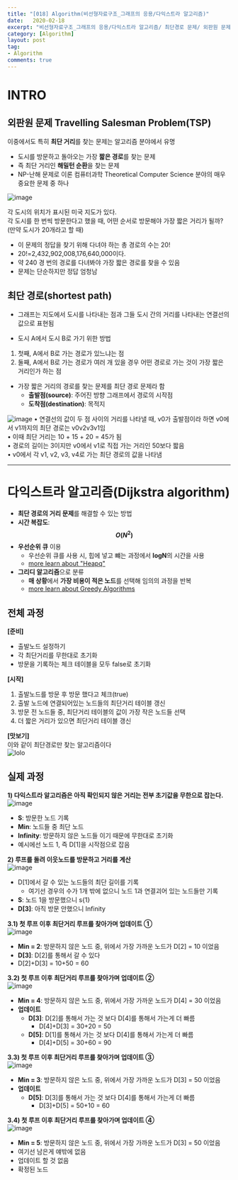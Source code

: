 ```yaml
---
title: "[018] Algorithm(비선형자료구조_그래프의 응용/다익스트라 알고리즘)"
date:   2020-02-18
excerpt: "비선형자료구조_그래프의 응용/다익스트라 알고리즘/ 최단경로 문제/ 외판원 문제 Travelling Salesman Problem(TSP) "
category: [Algorithm]
layout: post
tag:
- Algorithm
comments: true
---
```



# INTRO

## 외판원 문제 Travelling Salesman Problem(TSP)         
이중에서도 특히 **최단 거리**를 찾는 문제는 알고리즘 분야에서 유명       
* 도시를 방문하고 돌아오는 가장 **짧은 경로**를 찾는 문제      
* 즉 최단 거리인 **해밀턴 순환**을 찾는 문제          
* NP-난해 문제로 이론 컴퓨터과학 Theoretical Computer Science 분야의 매우 중요한 문제 중 하나    
    
![image](https://user-images.githubusercontent.com/76824611/122672899-d597d180-d208-11eb-8b67-b387fb06b4c1.png)
 
각 도시의 위치가 표시된 미국 지도가 있다.     
각 도시를 한 번씩 방문한다고 했을 때, 어떤 순서로 방문해야 가장 짧은 거리가 될까? (만약 도시가 20개라고 할 때)   
* 이 문제의 정답을 찾기 위해 다녀야 하는 총 경로의 수는 20!        
* 20!=2,432,902,008,176,640,000이다.        
* 약 240 경 번의 경로를 다녀봐야 가장 짧은 경로를 찾을 수 있음          
* 문제는 단순하지만 정답 엄청남       
    
## 최단 경로(shortest path)
* 그래프는 지도에서 도시를 나타내는 점과 그들 도시 간의 거리를 나타내는 연결선의 값으로 표현됨    
- 도시 A에서 도시 B로 가기 위한 방법     
1) 첫째, A에서 B로 가는 경로가 있느냐는 점     
2) 둘째, A에서 B로 가는 경로가 여러 개 있을 경우 어떤 경로로 가는 것이 가장 짧은 거리인가 하는 점     
- 가장 짧은 거리의 경로를 찾는 문제를 최단 경로 문제라 함     
  * **출발점(source)**: 주어진 방향 그래프에서 경로의 시작점     
  * **도착점(destination)**: 목적지 

![image](https://user-images.githubusercontent.com/76824611/122673221-615e2d80-d20a-11eb-9db7-ab2bc8215139.png)
•	연결선의 값이 두 점 사이의 거리를 나타낼 때, v0가 출발점이라 하면 v0에서 v1까지의 최단 경로는 v0v2v3v1임    
•	이때 최단 거리는 10 + 15 + 20 = 45가 됨     
•	경로의 길이는 3이지만 v0에서 v1로 직접 가는 거리인 50보다 짧음    
•	v0에서 각 v1, v2, v3, v4로 가는 최단 경로의 값을 나타냄    


----


# 다익스트라 알고리즘(Dijkstra algorithm)
- **최단 경로의 거리 문제**를 해결할 수 있는 방법    
- **시간 복잡도**: **$$O(N^2)$$**     
- **우선순위 큐** 이용   
   -  우선순위 큐를 사용 시, 힙에 넣고 뺴는 과정에서 **logN**의 시간을 사용     
   -  [more learn about "Heapq"](https://yerimoh.github.io/Algo032/)
- **그리디 알고리즘**으로 분류     
   - **매 상황**에서 **가장 비용이 적은 노드**를 선택해 임의의 과정을 반복     
   - [more learn about Greedy Algorithms](https://yerimoh.github.io/Algo033/)

## 전체 과정
**[준비]**      
* 출발노드 설정하기      
* 각 최단거리를 무한대로 초기화      
* 방문을 기록하는 체크 테이블을 모두 false로 초기화    

**[시작]**       
1) 출발노드를 방문 후 방문 했다고 체크(true)     
2) 출발 노드에 연결되어있는 노드들의 최단거리 테이블 갱신     
3) 방문 전 노드들 중, 최단거리 테이블의 값이 가장 작은 노드들 선택       
4) 더 짧은 거리가 있으면 최단거리 테이블 갱신      

**[맛보기]**   
이와 같이 최단경로만 찾는 알고리즘이다    
![lolo](https://user-images.githubusercontent.com/76824611/122674421-147d5580-d210-11eb-85ca-5f9bc19eae72.gif)



 
## 실제 과정
**1) 다익스트라 알고리즘은 아직 확인되지 않은 거리는 전부 초기값을 무한으로 잡는다.**   
![image](https://user-images.githubusercontent.com/76824611/122678232-da687f80-d220-11eb-8e77-bd05c7c986cb.png)
* **S**: 방문한 노드 기록     
* **Min**: 노드들 중 최단 노드    
* **Infinity**: 방문하지 않은 노드들 이기 때문에 무한대로 초기화     
* 예시에선 노드 1, 즉 D[1]을 시작점으로 잡음    


**2) 루프를 돌려 이웃노드를 방문하고 거리를 계산**     
![image](https://user-images.githubusercontent.com/76824611/122678737-fe2cc500-d222-11eb-9e66-10634296948a.png)
* D[1]에서 갈 수 있는 노드들의 최단 길이를 기록      
  * 여기선 경우의 수가 1개 밖에 없으니 노드 1과 연결괴어 있는 노드들만 기록     
* **S**: 노드 1을 방문했으니 s{1}      
* **D[3]**: 아직 방문 안했으니 Infinity      


**3.1) 첫 루프 이후 최단거리 루프를 찾아가며 업데이트 ①**     
![image](https://user-images.githubusercontent.com/76824611/122678853-74c9c280-d223-11eb-96c1-0c77a8ebaec0.png)
* **Min = 2**: 방문하지 않은 노드 중, 위에서 가장 가까운 노드가 D[2] = 10 이었음     
* **D[3]**: D[2]를 통해서 갈 수 있다
 * D[2]+D[3] = 10+50 = 60


**3.2) 첫 루프 이후 최단거리 루프를 찾아가며 업데이트 ②**   
![image](https://user-images.githubusercontent.com/76824611/122679225-fff78800-d224-11eb-8e19-d80d053f49a0.png)
* **Min = 4**: 방문하지 않은 노드 중, 위에서 가장 가까운 노드가 D[4] = 30 이었음    
* **업데이트**     
  * **D[3]**: D[2]를 통해서 가는 것 보다 D[4]를 통해서 가는게 더 빠름    
     * D[4]+D[3] = 30+20 = 50     
  * **D[5]**: D[1]를 통해서 가는 것 보다 D[4]를 통해서 가는게 더 빠름    
     * D[4]+D[5] = 30+60 = 90          


**3.3) 첫 루프 이후 최단거리 루프를 찾아가며 업데이트 ③**    
![image](https://user-images.githubusercontent.com/76824611/122679459-eb67bf80-d225-11eb-9738-5c4f0f950b3e.png)
* **Min = 3**: 방문하지 않은 노드 중, 위에서 가장 가까운 노드가 D[3] = 50 이었음     
* **업데이트**     
  * **D[5]**: D[3]를 통해서 가는 것 보다 D[4]를 통해서 가는게 더 빠름    
     * D[3]+D[5] = 50+10 = 60     
 

**3.4) 첫 루프 이후 최단거리 루프를 찾아가며 업데이트 ④**    
![image](https://user-images.githubusercontent.com/76824611/122679683-cfb0e900-d226-11eb-8718-0222f840d5cf.png)
* **Min = 5**: 방문하지 않은 노드 중, 위에서 가장 가까운 노드가 D[3] = 50 이었음     
 * 여기선 남은게 얘밖에 없음    
* 업데이트 할 것 없음      
 * 확정된 노드       



